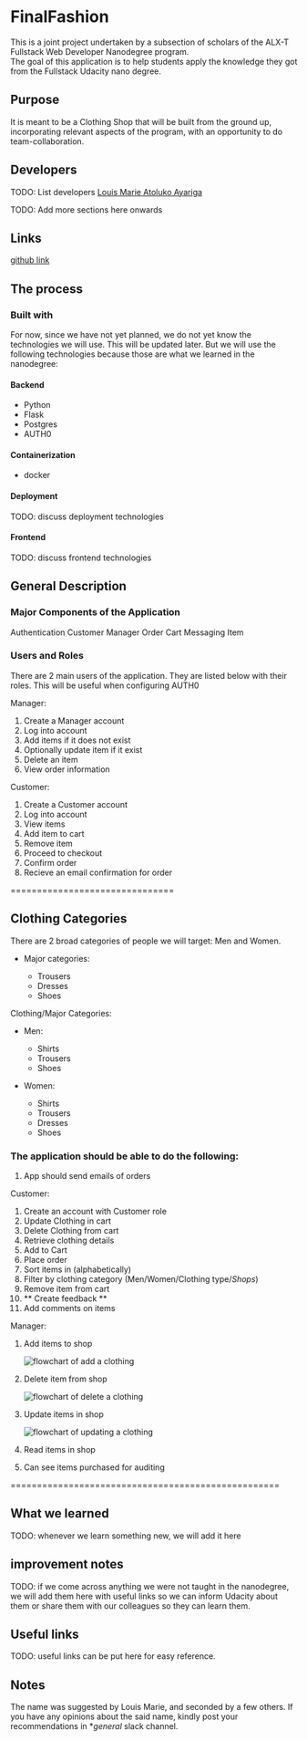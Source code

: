 # FinalFashion

This is a joint project undertaken by a subsection of scholars of the ALX-T Fullstack Web Developer Nanodegree program.  
The goal of this application is to help students apply the knowledge they got from the Fullstack Udacity nano degree.

## Purpose

It is meant to be a Clothing Shop that will be built from the ground up, incorporating relevant aspects of the program, with an opportunity to do team-collaboration.

## Developers

TODO: List developers
[Louis Marie Atoluko Ayariga](https://www.linkedin.com/in/marieloumar/)

TODO: Add more sections here onwards

## Links

[github link](https://github.com/EddyQay/finalfashion)

## The process

### Built with

For now, since we have not yet planned, we do not yet know the technologies we will use. This will be updated later. But we will use the following technologies because those are what we learned in the nanodegree:

#### Backend

- Python
- Flask
- Postgres
- AUTH0

#### Containerization

- docker

#### Deployment

TODO: discuss deployment technologies

#### Frontend

TODO: discuss frontend technologies

## General Description

### Major Components of the Application

Authentication
Customer
Manager
Order
Cart
Messaging
Item

### Users and Roles

There are 2 main users of the application. They are listed below with their roles. This will be useful when configuring AUTH0

Manager:

1. Create a Manager account
2. Log into account
3. Add items if it does not exist
4. Optionally update item if it exist
5. Delete an item
6. View order information

Customer:

1. Create a Customer account
2. Log into account
3. View items
4. Add item to cart
5. Remove item
6. Proceed to checkout
7. Confirm order
8. Recieve an email confirmation for order

===============================

## Clothing Categories

There are 2 broad categories of people we will target: Men and Women.

- Major categories:

  - Trousers
  - Dresses
  - Shoes

Clothing/Major Categories:

- Men:

  - Shirts
  - Trousers
  - Shoes

- Women:
  - Shirts
  - Trousers
  - Dresses
  - Shoes

### The application should be able to do the following:

1. App should send emails of orders

Customer:

1. Create an account with Customer role
2. Update Clothing in cart
3. Delete Clothing from cart
4. Retrieve clothing details
5. Add to Cart
6. Place order
7. Sort items in (alphabetically)
8. Filter by clothing category (Men/Women/Clothing type/_Shops_)
9. Remove item from cart
10. ** Create feedback **
11. Add comments on items

Manager:

1. Add items to shop

   ![flowchart of add a clothing](./resources/flowcharts/add-item-to-shop.png)

2. Delete item from shop

   ![flowchart of delete a clothing](./resources/flowcharts/delete-clothing.png)

3. Update items in shop

   ![flowchart of updating a clothing](./resources/flowcharts/updateClothing.png)

4. Read items in shop
5. Can see items purchased for auditing

===================================================

## What we learned

TODO: whenever we learn something new, we will add it here

## improvement notes

TODO: if we come across anything we were not taught in the nanodegree, we will add them here with useful links so we can inform Udacity about them or share them with our colleagues so they can learn them.

## Useful links

TODO: useful links can be put here for easy reference.

## Notes

The name was suggested by Louis Marie, and seconded by a few others. If you have any opinions about the said name, kindly post your recommendations in \*_general_ slack channel.
